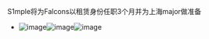 S1mple将为Falcons以租赁身份任职3个月并为上海major做准备
- ![image](https://github.com/user-attachments/assets/19300302-59bc-406e-af64-035d06355152)![image](https://github.com/user-attachments/assets/28e39917-e26c-48a4-8924-9b028b620f0b)![image](https://github.com/user-attachments/assets/1a899f9f-b94e-47b9-b956-efdfd660ce40)